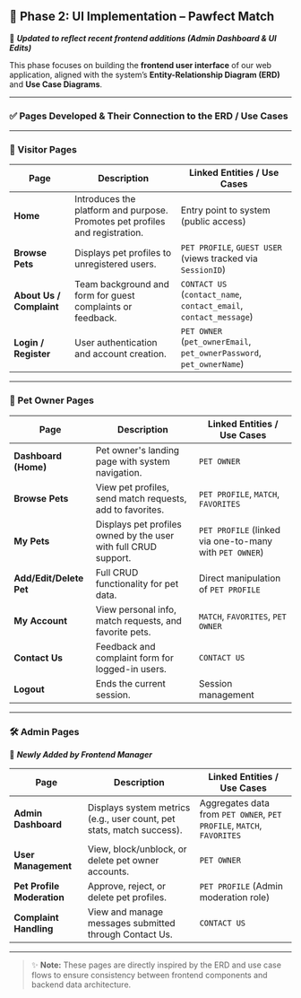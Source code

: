 ## 📘 Phase 2: UI Implementation – Pawfect Match  
🔄 **_Updated to reflect recent frontend additions (Admin Dashboard & UI Edits)_**

This phase focuses on building the **frontend user interface** of our web application, aligned with the system’s **Entity-Relationship Diagram (ERD)** and **Use Case Diagrams**.

---

### ✅ Pages Developed & Their Connection to the ERD / Use Cases

---

### 👤 Visitor Pages

| **Page**           | **Description**                                                                 | **Linked Entities / Use Cases**                     |
|--------------------|----------------------------------------------------------------------------------|-----------------------------------------------------|
| **Home**           | Introduces the platform and purpose. Promotes pet profiles and registration.     | Entry point to system (public access)               |
| **Browse Pets**    | Displays pet profiles to unregistered users.                                     | `PET PROFILE`, `GUEST USER` (views tracked via `SessionID`) |
| **About Us / Complaint** | Team background and form for guest complaints or feedback.                  | `CONTACT US` (`contact_name`, `contact_email`, `contact_message`) |
| **Login / Register** | User authentication and account creation.                                     | `PET OWNER` (`pet_ownerEmail`, `pet_ownerPassword`, `pet_ownerName`) |

---

### 🐶 Pet Owner Pages

| **Page**           | **Description**                                                                 | **Linked Entities / Use Cases**                     |
|--------------------|----------------------------------------------------------------------------------|-----------------------------------------------------|
| **Dashboard (Home)**| Pet owner's landing page with system navigation.                               | `PET OWNER`                                          |
| **Browse Pets**    | View pet profiles, send match requests, add to favorites.                        | `PET PROFILE`, `MATCH`, `FAVORITES`                 |
| **My Pets**        | Displays pet profiles owned by the user with full CRUD support.                 | `PET PROFILE` (linked via one-to-many with `PET OWNER`) |
| **Add/Edit/Delete Pet** | Full CRUD functionality for pet data.                                      | Direct manipulation of `PET PROFILE`                |
| **My Account**     | View personal info, match requests, and favorite pets.                           | `MATCH`, `FAVORITES`, `PET OWNER`                   |
| **Contact Us**     | Feedback and complaint form for logged-in users.                                | `CONTACT US`                                         |
| **Logout**         | Ends the current session.                                                       | Session management                                   |

---

### 🛠️ Admin Pages  
🔄 **_Newly Added by Frontend Manager_**

| **Page**               | **Description**                                                               | **Linked Entities / Use Cases**                     |
|------------------------|--------------------------------------------------------------------------------|-----------------------------------------------------|
| **Admin Dashboard**    | Displays system metrics (e.g., user count, pet stats, match success).         | Aggregates data from `PET OWNER`, `PET PROFILE`, `MATCH`, `FAVORITES` |
| **User Management**    | View, block/unblock, or delete pet owner accounts.                            | `PET OWNER`                                          |
| **Pet Profile Moderation** | Approve, reject, or delete pet profiles.                                 | `PET PROFILE` (Admin moderation role)               |
| **Complaint Handling** | View and manage messages submitted through Contact Us.                        | `CONTACT US`                                         |

---

> ✨ **Note:** These pages are directly inspired by the ERD and use case flows to ensure consistency between frontend components and backend data architecture.
